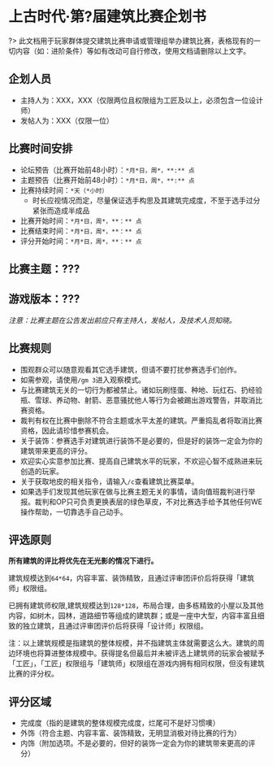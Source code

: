 # 上古时代·第?届建筑比赛企划书

?> 此文档用于玩家群体提交建筑比赛申请或管理组举办建筑比赛，表格现有的一切内容（如：进阶条件）等如有改动可自行修改，使用文档请删除以上文字。

## 企划人员

- 主持人为：XXX，XXX（仅限两位且权限组为工匠及以上，必须包含一位设计师）
- 发帖人为：XXX（仅限一位）

## 比赛时间安排

- 论坛预告（比赛开始前48小时）：`*月*日，周*，**:** 点`
- 主题预告（比赛开始前48小时）：`*月*日，周*，**:** 点`
- 比赛持续时间：`*天（*小时）`
  - 时长应视情况而定，尽量保证选手构思及其建筑完成度，不至于选手过分紧张而造成半成品
- 比赛开始时间：`*月*日，周*，**：** 点`
- 比赛结束时间：`*月*日，周*，**：** 点`
- 评分开始时间：`*月*日，周*，**：** 点`

## 比赛主题：???

## 游戏版本：???

<em>注意：比赛主题在公告发出前应只有主持人，发帖人，及技术人员知晓。</em>

## 比赛规则

- 围观群众可以随意观看其它选手建筑，但请不要打扰参赛选手们创作。
- 如需参观，请使用`/gm 3`进入观察模式。
- 与比赛建筑无关的一切行为都被禁止。诸如玩刷怪蛋、种地、玩红石、扔经验瓶、雪球、养动物、射箭、恶意骚扰他人等行为会被踢出游戏警告，并取消比赛资格。
- 裁判有权在比赛中删除不符合主题或水平太差的建筑。严重捣乱者将取消比赛资格，因此请珍惜参赛机会。
- 关于装饰：参赛选手对建筑进行装饰不是必要的，但是好的装饰一定会为你的建筑带来更高的评分。
- 欢迎实心实意参加比赛、提高自己建筑水平的玩家，不欢迎心智不成熟进来玩创造的玩家。
- 关于获取地皮的相关指令，请输入`/c`查看建筑比赛菜单。
- 如果选手们发现其他玩家在做与比赛主题无关的事情，请向值班裁判进行举报。裁判和OP只可负责更换表层的绿色草皮，不对比赛选手给予其他任何WE操作帮助，一切靠选手自己动手。

## 评选原则

**所有建筑的评比将优先在无光影的情况下进行。**

建筑规模达到`64*64`，内容丰富、装饰精致，且通过评审团评价后将获得「建筑师」权限组。

已拥有建筑师权限,建筑规模达到`128*128`，布局合理，由多栋精致的小屋以及其他内容，如树木，园林，道路细节等组成的建筑群；或是一座中大型，内容丰富且细致的独立建筑，且通过评审团评价后将获得「设计师」权限组。

注：以上建筑规模是指建筑的整体规模，并不指建筑主体就需要这么大。建筑的周边环境也将算进整体规模中。获得提名但最后并未被评选上建筑师的玩家会被赋予「工匠」，「工匠」权限组与「建筑师」权限组在游戏内拥有相同权限，但没有建筑比赛的评分权。

## 评分区域

- 完成度（指的是建筑的整体规模完成度，烂尾可不是好习惯噢）
- 外饰（符合主题、内容丰富、装饰精致，无明显消极对待比赛的行为）
- 内饰（附加选项。不是必要的，但好的装饰一定会为你的建筑带来更高的评分）
